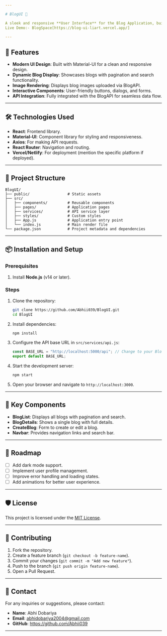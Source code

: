 ```yaml
---

# BlogUI 🌟

A sleek and responsive **User Interface** for the Blog Application, built using **Material-UI** and modern React practices.
Live Demo:- BlogSpace[https://blog-ui-liart.vercel.app/]

---
```


## 🚀 Features

- **Modern UI Design**: Built with Material-UI for a clean and responsive design.  
- **Dynamic Blog Display**: Showcases blogs with pagination and search functionality.  
- **Image Rendering**: Displays blog images uploaded via BlogAPI.  
- **Interactive Components**: User-friendly buttons, dialogs, and forms.  
- **API Integration**: Fully integrated with the BlogAPI for seamless data flow.  

---

## 🛠️ Technologies Used

- **React**: Frontend library.  
- **Material-UI**: Component library for styling and responsiveness.  
- **Axios**: For making API requests.  
- **React Router**: Navigation and routing.  
- **Vercel/Netlify**: For deployment (mention the specific platform if deployed).  

---

## 📂 Project Structure

```
BlogUI/
├── public/                 # Static assets
├── src/
│   ├── components/         # Reusable components
│   ├── pages/              # Application pages
│   ├── services/           # API service layer
│   ├── styles/             # Custom styles
│   ├── App.js              # Application entry point
│   └── index.js            # Main render file
└── package.json            # Project metadata and dependencies
```

---

## 📦 Installation and Setup

### Prerequisites

1. Install **Node.js** (v14 or later).  

### Steps

1. Clone the repository:
   ```bash
   git clone https://github.com/Abhii039/BlogUI.git
   cd BlogUI
   ```

2. Install dependencies:
   ```bash
   npm install
   ```

3. Configure the API base URL in `src/services/api.js`:
   ```javascript
   const BASE_URL = "http://localhost:5000/api"; // Change to your BlogAPI URL
   export default BASE_URL;
   ```

4. Start the development server:
   ```bash
   npm start
   ```

5. Open your browser and navigate to `http://localhost:3000`.

---

## 🎨 Key Components

- **BlogList**: Displays all blogs with pagination and search.  
- **BlogDetails**: Shows a single blog with full details.  
- **CreateBlog**: Form to create or edit a blog.  
- **Navbar**: Provides navigation links and search bar.  

---

## 🚧 Roadmap

- [ ] Add dark mode support.  
- [ ] Implement user profile management.  
- [ ] Improve error handling and loading states.  
- [ ] Add animations for better user experience.  

---

## 🛡️ License

This project is licensed under the [MIT License](LICENSE).

---

## 🙌 Contributing

1. Fork the repository.  
2. Create a feature branch (`git checkout -b feature-name`).  
3. Commit your changes (`git commit -m "Add new feature"`).  
4. Push to the branch (`git push origin feature-name`).  
5. Open a Pull Request.

---

## 📧 Contact

For any inquiries or suggestions, please contact:  
- **Name**: Abhi Dobariya
- **Email**: abhidobariya2004@gmail.com  
- **GitHub**: https://github.com/Abhii039

---
